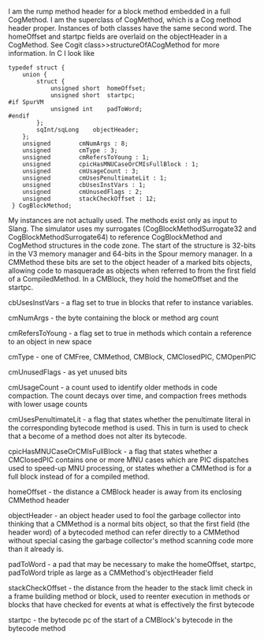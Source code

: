 I am the rump method header for a block method embedded in a full CogMethod.  I am the superclass of CogMethod, which is a Cog method header proper.  Instances of both classes have the same second word.  The homeOffset and startpc fields are overlaid on the objectHeader in a CogMethod.  See Cogit class>>structureOfACogMethod for more information.  In C I look like

	typedef struct {
		union {
			struct {
				unsigned short	homeOffset;
				unsigned short	startpc;
	#if SpurVM
				unsigned int	padToWord;
	#endif
			};
			sqInt/sqLong	objectHeader;
		};
		unsigned		cmNumArgs : 8;
		unsigned		cmType : 3;
		unsigned		cmRefersToYoung : 1;
		unsigned		cpicHasMNUCaseOrCMIsFullBlock : 1;
		unsigned		cmUsageCount : 3;
		unsigned		cmUsesPenultimateLit : 1;
		unsigned		cbUsesInstVars : 1;
		unsigned		cmUnusedFlags : 2;
		unsigned		stackCheckOffset : 12;
	 } CogBlockMethod;

My instances are not actually used.  The methods exist only as input to Slang.  The simulator uses my surrogates (CogBlockMethodSurrogate32 and CogBlockMethodSurrogate64) to reference CogBlockMethod and CogMethod structures in the code zone.  The start of the structure is 32-bits in the V3 memory manager and 64-bits in the Spour memory manager.  In a CMMethod these bits are set to the object header of a marked bits objects, allowing code to masquerade as objects when referred to from the first field of a CompiledMethod.  In a CMBlock, they hold the homeOffset and the startpc.

cbUsesInstVars
	- a flag set to true in blocks that refer to instance variables.

cmNumArgs
	- the byte containing the block or method arg count

cmRefersToYoung
	- a flag set to true in methods which contain a reference to an object in new space

cmType
	- one of CMFree, CMMethod, CMBlock, CMClosedPIC, CMOpenPIC

cmUnusedFlags
	- as yet unused bits

cmUsageCount
	- a count used to identify older methods in code compaction.  The count decays over time, and compaction frees methods with lower usage counts

cmUsesPenultimateLit
	- a flag that states whether the penultimate literal in the corresponding bytecode method is used.  This in turn is used to check that a become of a method does not alter its bytecode.

cpicHasMNUCaseOrCMIsFullBlock
	- a flag that states whether a CMClosedPIC contains one or more MNU cases which are PIC dispatches used to speed-up MNU processing,
	  or states whether a CMMethod is for a full block instead of for a compiled method.

homeOffset
	- the distance a CMBlock header is away from its enclosing CMMethod header

objectHeader
	- an object header used to fool the garbage collector into thinking that a CMMethod is a normal bits object, so that the first field (the header word) of a bytecoded method can refer directly to a CMMethod without special casing the garbage collector's method scanning code more than it already is.

padToWord
	- a pad that may be necessary to make the homeOffset, startpc, padToWord triple as large as a CMMethod's objectHeader field

stackCheckOffset
	- the distance from the header to the stack limit check in a frame building method or block, used to reenter execution in methods or blocks that have checked for events at what is effectively the first bytecode

startpc
	- the bytecode pc of the start of a CMBlock's bytecode in the bytecode method